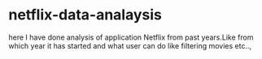 # netflix-data-analaysis
here I have done analysis of application Netflix from past years.Like from which year it has started and what user can do like filtering movies etc..,
